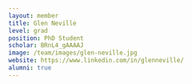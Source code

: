 ```yaml
---
layout: member
title: Glen Neville
level: grad
position: PhD Student
scholar: BRnL4_gAAAAJ
image: /team/images/glen-neville.jpg
website: https://www.linkedin.com/in/glenneville/
alumni: true
---
```


